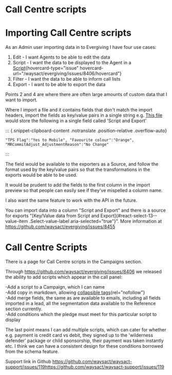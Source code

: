 # Call Centre scripts

# Importing Call Centre scripts

As an Admin user importing data in to Evergiving I have four use cases:

1.  Edit - I want Agents to be able to edit the data
2.  Script - I want the data to be displayed to the Agent in a
    [Script](https://github.com/waysact/evergiving/issues/8406){hovercard-type="issue"
    hovercard-url="/waysact/evergiving/issues/8406/hovercard"}
3.  Filter - I want the data to be able to inform call lists
4.  Export - I want to be able to export the data

Points 2 and 4 are where there are often large amounts of custom data
that I want to import.

Where I import a file and it contains fields that don\'t match the
import headers, import the fields as key/value pairs in a single string
e.g. [This
file](https://github.com/waysact/evergiving/files/9448637/Display.and.export.fields.csv)
would store the following in a single field called \'Script and Export\'

::: {.snippet-clipboard-content .notranslate .position-relative .overflow-auto}
``` {.notranslate .notranslate}
"TPS Flag":"Yes to Mobile", "Favourite colour":"Orange", "MRCommitAdjust_AdjustmentReason":"No Change"
```
:::

The field would be available to the exporters as a Source, and follow
the format used by the key/value pairs so that the transformations in
the exports would be able to be used.

It would be prudent to add the fields to the first column in the import
preview so that people can easily see if they\'ve mispelled a column
name.

I also want the same feature to work with the API in the future.

You can import data into a column \"Script and Export\" and there is a
source for exports \"[Key/Value data from Script and
Export]{#react-select-13--value-item .Select-value-label
aria-selected="true"}\". More information at
<https://github.com/waysact/evergiving/issues/8455>

# Call Centre Scripts

There is a page for Call Centre scripts in the Campaigns section.

Through <https://github.com/waysact/evergiving/issues/8406> we released
the ability to add scripts which appear in the call panel:

-Add a script to a Campaign, which I can name\
-Add copy in markdown, allowing [collapsible
tags](https://michaelcurrin.github.io/dev-cheatsheets/cheatsheets/markdown/collapsible-items.html){rel="nofollow"}\
-Add merge fields, the same as are available to emails, including all
fields imported in a lead, all the segmentation data available to the
Reference section currently.\
-Add conditions which the pledge must meet for this particular script to
display

The last point means I can add multiple scripts, which can cater for
whether e.g. payment is credit card vs debit, they signed up to the
\'wilderness defender\' package or child sponsorship, their payment was
taken instantly etc. I think we can have a consistent design for these
conditions borrowed from the schema feature.

Support link in Github
https://github.com/waysact/waysact-support/issues/119<https://github.com/waysact/waysact-support/issues/119>
